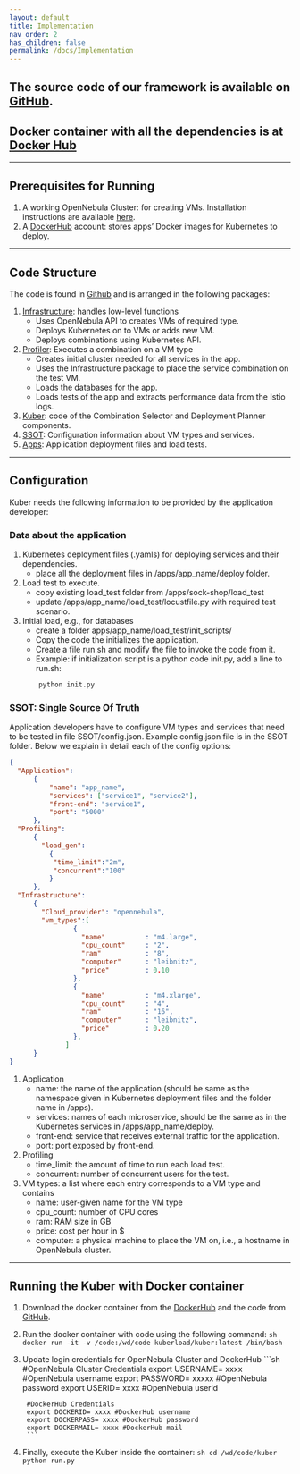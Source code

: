 ```yaml
---
layout: default
title: Implementation
nav_order: 2
has_children: false
permalink: /docs/Implementation
---
```


## The source code of our framework is available on [GitHub](https://github.com/kubercostoptimizer/Kuber/tree/master/code).
## Docker container with all the dependencies is at [Docker Hub](https://hub.docker.com/r/kuberload/kuber)
---

## Prerequisites for Running
1. A working OpenNebula Cluster: for creating VMs. Installation instructions are available [here](https://docs.opennebula.io/5.12/deployment/index.html).  
2. A [DockerHub](https://hub.docker.com/) account: stores apps’ Docker images for Kubernetes to deploy.

---
## Code Structure
The code is found in [Github](https://github.com/kubercostoptimizer/Kuber/tree/master/code) and is arranged in the following packages:
1. [Infrastructure](https://github.com/kubercostoptimizer/Kuber/tree/master/code/Infrastructure): handles low-level functions
    - Uses OpenNebula API to creates VMs of required type. 
    - Deploys Kubernetes on to VMs or adds new VM. 
    - Deploys combinations using Kubernetes API.
2. [Profiler](https://github.com/kubercostoptimizer/Kuber/tree/master/code/Profiler): Executes a combination on a VM type
    - Creates initial cluster needed for all services in the app.
    - Uses the Infrastructure package to place the service combination on the test VM.
    - Loads the databases for the app.
    - Loads tests of the app and extracts performance data from the Istio logs. 
3. [Kuber](https://github.com/kubercostoptimizer/Kuber/tree/master/code/kuber): code of the Combination Selector and Deployment Planner components.
4. [SSOT](https://github.com/kubercostoptimizer/Kuber/tree/master/code/SSOT): Configuration information about VM types and services.
5. [Apps](https://github.com/kubercostoptimizer/Kuber/tree/master/code/apps): Application deployment files and load tests.

---
## Configuration

Kuber needs the following information to be provided by the application developer:

### Data about the application

1. Kubernetes deployment files (.yamls) for deploying services and their dependencies.
   - place all the deployment files in /apps/app_name/deploy folder.
2. Load test to execute.
   - copy existing load_test folder from /apps/sock-shop/load_test
   - update /apps/app_name/load_test/locustfile.py with required test scenario.
3. Initial load, e.g., for databases
   - create a folder apps/app_name/load_test/init_scripts/
   - Copy the code the initializes the application.
   - Create a file run.sh and modify the file to invoke the code from it.
   - Example: if initialization script is a python code init.py, add a line to run.sh:
   ```python
       python init.py
   ```

### SSOT: Single Source Of Truth

Application developers have to configure VM types and services that need to be tested in file SSOT/config.json. 
Example config.json file is in the SSOT folder. 
Below we explain in detail each of the config options:

``` json
{
  "Application": 
      {
          "name": "app_name",
          "services": ["service1", "service2"],
          "front-end": "service1",
          "port": "5000"
      },
  "Profiling":
      {
        "load_gen":
          {
           "time_limit":"2m",
           "concurrent":"100"
          }
      },
  "Infrastructure":
      {
        "Cloud_provider": "opennebula",
        "vm_types":[
                {
                  "name"          : "m4.large",
                  "cpu_count"     : "2",
                  "ram"           : "8",
                  "computer"      : "leibnitz",
                  "price"         : 0.10
                },
                {
                  "name"          : "m4.xlarge",
                  "cpu_count"     : "4",
                  "ram"           : "16",
                  "computer"      : "leibnitz",
                  "price"         : 0.20
                },
              ]
      }
}
```
1.	Application
    - name: the name of the application (should be same as the namespace given in Kubernetes deployment files and the folder name in /apps).
    - services: names of each microservice, should be the same as in the Kubernetes services in /apps/app_name/deploy.
    - front-end: service that receives external traffic for the application.
    - port: port exposed by front-end.
2.	Profiling
    - time_limit: the amount of time to run each load test.
    - concurrent: number of concurrent users for the test.
3.	VM types: a list where each entry corresponds to a VM type and contains
    - name: user-given name for the VM type
    - cpu_count: number of CPU cores
    - ram: RAM size in GB
    - price: cost per hour in $
    - computer: a physical machine to place the VM on, i.e., a hostname in OpenNebula cluster.

   
---
## Running the Kuber with Docker container
1. Download the docker container from the [DockerHub](https://hub.docker.com/r/kuberload/kuber) and the code from [GitHub](https://github.com/kubercostoptimizer/Kuber/tree/master/code).
2. Run the docker container with code using the following command:
        ```sh
        docker run -it -v /code:/wd/code kuberload/kuber:latest /bin/bash
        ```
3. Update login credentials for OpenNebula Cluster and DockerHub
        ```sh
        #OpenNebula Cluster Credentials
        export USERNAME= xxxx #OpenNebula username
        export PASSWORD= xxxxx #OpenNebula password
        export USERID= xxxx #OpenNebula userid

        #DockerHub Credentials
        export DOCKERID= xxxx #DockerHub username
        export DOCKERPASS= xxxx #DockerHub password
        export DOCKERMAIL= xxxx #DockerHub mail
        ```
4. Finally, execute the Kuber inside the container:
        ```sh
        cd /wd/code/kuber
        python run.py
        ```
